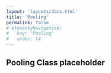 ```yaml
---
layout: 'layouts/docs.html'
title: 'Pooling'
permalink: false
# eleventyNavigation:
#   key: 'Pooling'
#   order: 14
---
```


## Pooling Class placeholder

